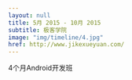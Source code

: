 ```yaml
---
layout: null
title: 5月 2015 - 10月 2015
subtitle: 极客学院
image: "img/timeline/4.jpg"
href: http://www.jikexueyuan.com/
---
```



4个月Android开发班